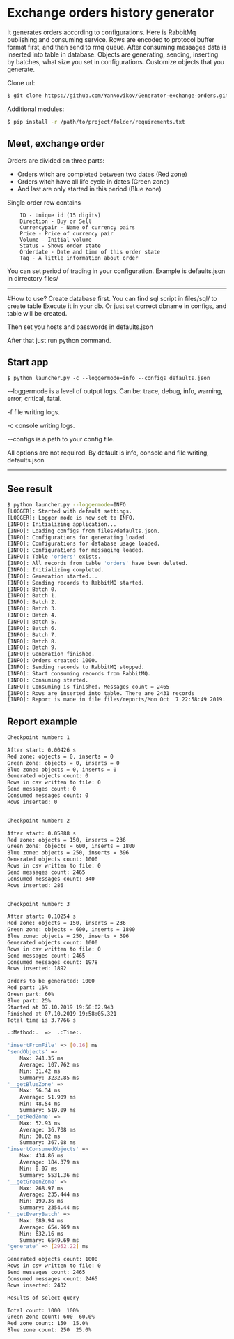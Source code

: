 # Exchange orders history generator
It generates orders according to configurations. 
Here is RabbitMq publishing and consuming service.
Rows are encoded to protocol buffer format first, and then send to rmq queue.
After consuming messages data is inserted into table in database.
Objects are generating, sending, inserting by batches, what size you set in configurations.
Customize objects that you generate.

Clone url:

```bash
$ git clone https://github.com/YanNovikov/Generator-exchange-orders.git
```

Additional modules:
```bash
$ pip install -r /path/to/project/folder/requirements.txt 
```

Meet, exchange order
--
Orders are divided on three parts:
* Orders witch are completed between two dates (Red zone)
* Orders witch have all life cycle in dates (Green zone)
* And last are only started in this period (Blue zone)

Single order row contains

```
    ID - Unique id (15 digits)
    Direction - Buy or Sell
    Currencypair - Name of currency pairs
    Price - Price of currency pair
    Volume - Initial volume
    Status - Shows order state
    Orderdate - Date and time of this order state
    Tag - A little information about order
```

You can set period of trading in your configuration. Example is defaults.json in dirrectory files/

---
#How to use?
Create database first.
You can find sql script in files/sql/ to create table
Execute it in your db. Or just set correct dbname in configs, and table will be created.


Then set you hosts and passwords in defaults.json

After that just run python command.


## Start app

```
$ python launcher.py -c --loggermode=info --configs defaults.json
```

--loggermode is a level of output logs. Can be: trace, debug, info, warning, error, critical, fatal.

-f file writing logs.

-c console writing logs.

--configs is a path to your config file.

All options are not required.
By default is info, console and file writing, defaults.json


---
## See result
```bash
$ python launcher.py --loggermode=INFO 
[LOGGER]: Started with default settings.
[LOGGER]: Logger mode is now set to INFO.
[INFO]: Initializing application...
[INFO]: Loading configs from files/defaults.json.
[INFO]: Configurations for generating loaded.
[INFO]: Configurations for database usage loaded.
[INFO]: Configurations for messaging loaded.
[INFO]: Table 'orders' exists.
[INFO]: All records from table 'orders' have been deleted.
[INFO]: Initializing completed.
[INFO]: Generation started...
[INFO]: Sending records to RabbitMQ started.
[INFO]: Batch 0.
[INFO]: Batch 1.
[INFO]: Batch 2.
[INFO]: Batch 3.
[INFO]: Batch 4.
[INFO]: Batch 5.
[INFO]: Batch 6.
[INFO]: Batch 7.
[INFO]: Batch 8.
[INFO]: Batch 9.
[INFO]: Generation finished.
[INFO]: Orders created: 1000.
[INFO]: Sending records to RabbitMQ stopped.
[INFO]: Start consuming records from RabbitMQ.
[INFO]: Consuming started.
[INFO]: Consuming is finished. Messages count = 2465
[INFO]: Rows are inserted into table. There are 2431 records
[INFO]: Report is made in file files/reports/Mon Oct  7 22:58:49 2019.
```

## Report example
```bash
Checkpoint number: 1

After start: 0.00426 s
Red zone: objects = 0, inserts = 0
Green zone: objects = 0, inserts = 0
Blue zone: objects = 0, inserts = 0
Generated objects count: 0
Rows in csv written to file: 0
Send messages count: 0
Consumed messages count: 0
Rows inserted: 0


Checkpoint number: 2

After start: 0.05888 s
Red zone: objects = 150, inserts = 236
Green zone: objects = 600, inserts = 1800
Blue zone: objects = 250, inserts = 396
Generated objects count: 1000
Rows in csv written to file: 0
Send messages count: 2465
Consumed messages count: 340
Rows inserted: 286


Checkpoint number: 3

After start: 0.10254 s
Red zone: objects = 150, inserts = 236
Green zone: objects = 600, inserts = 1800
Blue zone: objects = 250, inserts = 396
Generated objects count: 1000
Rows in csv written to file: 0
Send messages count: 2465
Consumed messages count: 1978
Rows inserted: 1892

Orders to be generated: 1000
Red part: 15%
Green part: 60%
Blue part: 25%
Started at 07.10.2019 19:58:02.943
Finished at 07.10.2019 19:58:05.321
Total time is 3.7766 s

.:Method:.  =>  .:Time:.

'insertFromFile' => [0.16] ms
'sendObjects' => 
	Max: 241.35 ms
	Average: 107.762 ms
	Min: 31.42 ms
	Summary: 3232.85 ms
'__getBlueZone' => 
	Max: 56.34 ms
	Average: 51.909 ms
	Min: 48.54 ms
	Summary: 519.09 ms
'__getRedZone' => 
	Max: 52.93 ms
	Average: 36.708 ms
	Min: 30.02 ms
	Summary: 367.08 ms
'insertConsumedObjects' => 
	Max: 434.86 ms
	Average: 184.379 ms
	Min: 0.07 ms
	Summary: 5531.36 ms
'__getGreenZone' => 
	Max: 268.97 ms
	Average: 235.444 ms
	Min: 199.36 ms
	Summary: 2354.44 ms
'__getEveryBatch' => 
	Max: 689.94 ms
	Average: 654.969 ms
	Min: 632.16 ms
	Summary: 6549.69 ms
'generate' => [2952.22] ms

Generated objects count: 1000
Rows in csv written to file: 0
Send messages count: 2465
Consumed messages count: 2465
Rows inserted: 2432

Results of select query

Total count: 1000  100%
Green zone count: 600  60.0%
Red zone count: 150  15.0%
Blue zone count: 250  25.0%

```